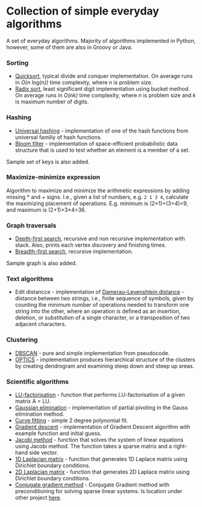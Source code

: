 # Collection of simple everyday algorithms
A set of everyday algorithms. Majority of algorithms implemented in Python, however, some of them are also in Groovy or Java.

### Sorting
- [Quicksort](https://en.wikipedia.org/wiki/Quicksort), typical divide and conquer implementation. On average runs in *O(n log(n))* time complexity, where *n* is problem size.
- [Radix sort](https://en.wikipedia.org/wiki/Radix_sort), least significant digit implementation using bucket method. On average runs in *O(nk)* time complexity, where *n* is problem size and *k* is maximum number of digits.

### Hashing
- [Universal hashing](https://en.wikipedia.org/wiki/Universal_hashing) - implementation of one of the hash functions from universal	familiy of hash functions.
- [Bloom filter](https://en.wikipedia.org/wiki/Bloom_filter) - implementation of space-efficient probabilistic data structure that is used to test whether an element is a member of a set.

Sample set of keys is also added.

### Maximize-minimize expression
Algorithm to maximize and minimize the arithmetic expressions by adding missing * and + signs. I.e., given a list of numbers, e.g. `2 1 3 4`, calculate the maximizing placement of operations. E.g. minimum is (2&#215;1)+(3+4)=9, and maximum is (2+1)&#215;3&#215;4=36.

### Graph traversals
- [Depth-first search](https://en.wikipedia.org/wiki/Depth-first_search), recursive and non recursive implementation with stack. Also, prints each vertex discovery and finishing times.
- [Breadth-first search](https://en.wikipedia.org/wiki/Breadth-first_search), recursive implementation.

Sample graph is also added.

### Text algorithms
- Edit distancce - implementation of [Damerau–Levenshtein distance](https://en.wikipedia.org/wiki/Damerau%E2%80%93Levenshtein_distance) - distance between two strings, i.e., finite sequence of symbols, given by counting the minimum number of operations needed to transform one string into the other, where an operation is defined as an insertion, deletion, or substitution of a single character, or a transposition of two adjacent characters.

### Clustering
- [DBSCAN](https://en.wikipedia.org/wiki/DBSCAN) - pure and simple implementation from pseudocode.
- [OPTICS](https://en.wikipedia.org/wiki/OPTICS_algorithm) - implementation produces hierarchical structure of the clusters by creating dendrogram and examining steep down and steep up areas.

### Scientific algorithms
- [LU-factorisation](https://en.wikipedia.org/wiki/LU_decomposition) - function that performs LU-factorisation of a given matrix A = LU.
- [Gaussian elimination](https://en.wikipedia.org/wiki/Gaussian_elimination) - implementation of partial pivoting in the Gauss elimination method.
- [Curve fitting](https://en.wikipedia.org/wiki/Curve_fitting) - simple 2 degree polynomial fit.
- [Gradient descent](https://en.wikipedia.org/wiki/Gradient_descent) - implementation of Gradient Descent algorithm with example function and initial guess.
- [Jacobi method](https://en.wikipedia.org/wiki/Jacobi_method) - function that solves the system of linear equations using Jacobi method. The function takes a sparse matrix and a right-hand side vector.
- [1D Laplacian matrix](https://en.wikipedia.org/wiki/Laplacian_matrix) - function that generates 1D Laplace matrix using Dirichlet boundary conditions.
- [2D Laplacian matrix](https://en.wikipedia.org/wiki/Laplacian_matrix) - function that generates 2D Laplace matrix using Dirichlet boundary conditions.
- [Conjugate gradient method](https://en.wikipedia.org/wiki/Conjugate_gradient_method) - Conjugate Gradient method with preconditioning for solving sparse linear systems. Is location under other project [here](https://github.com/timasjov/2d-wave-equation/blob/master/cg.py).


